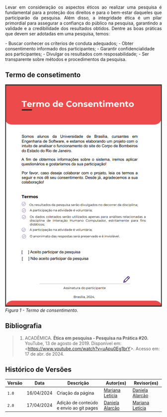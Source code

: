 <p style="text-align: justify;"> Levar em consideração os aspectos éticos ao realizar uma pesquisa é fundamental para a proteção dos direitos e para o bem-estar daqueles que participarão da pesquisa. Além disso, a integridade ética é um pilar primordial para assegurar a confiança do público na pesquisa, garantindo a validade e a credibilidade dos resultados obtidos. Dentre as boas práticas que devem ser adotadas em uma pesquisa, temos: </p>
- Buscar conhecer os críterios de conduta adequados;
- Obter consentimento informado dos participantes;
- Garantir confidencialidade aos participantes;
- Divulgar os resultados com resposabilidade; 
- Ser transparente sobre métodos e procedimentos da pesquisa. 

## Termo de consetimento

![Termo de consentimento](img/TermoConsentimento.png)<br>
*Figura 1 - Termo de consentimento.* <br>


## Bibliografia
> 1. ACADÊMICA. <strong>Ética em pesquisa - Pesquisa na Prática #20. </strong> YouTube, 13 de agosto de 2019. Disponível em: <<https://www.youtube.com/watch?v=uApu0Eg1brY>>. Acesso em: 17 de abr. de 2024.


## Histórico de Versões

| Versão |    Data    | Descrição                                 | Autor(es)                                       | Revisor(es)                                    |
| ------ | :--------: | ----------------------------------------- | ----------------------------------------------- | ---------------------------------------------- |
| `1.0`   | 16/04/2024 | Criação da página                         | [Mariana Letícia](https://github.com/Marianannn) | [Daniela Alarcão](https://github.com/danialarcao)         |
| `2.0`   | 17/04/2024 | Adição de conteúdo e envio ao git pages                        | [Daniela Alarcão](https://github.com/danialarcao) | [Mariana Letícia](https://github.com/Marianannn)         |
